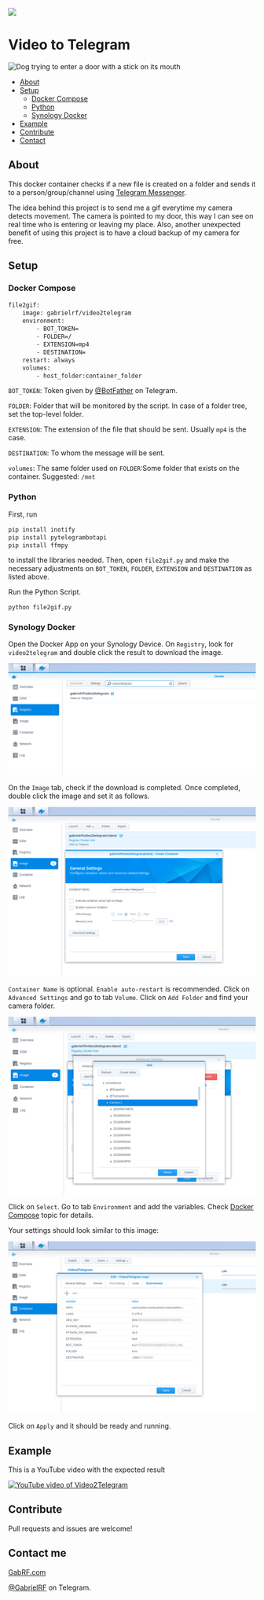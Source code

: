 [![](https://dockerbuildbadges.quelltext.eu/status.svg?organization=gabrielrf&repository=video2telegram)](https://hub.docker.com/r/gabrielrf/video2telegram/builds/)

# Video to Telegram

![Dog trying to enter a door with a stick on its mouth](https://media.giphy.com/media/xIsRzrb2F4xgI/giphy.gif)

* [About](#about)
* [Setup](#setup)
  * [Docker Compose](#docker-compose)
  * [Python](#python)
  * [Synology Docker](#synology-docker)
* [Example](#example)
* [Contribute](#contribute)
* [Contact](#contact-me)

## About

This docker container checks if a new file is created on a folder and sends it to a person/group/channel using [Telegram Messenger](https://telegram.org).

The idea behind this project is to send me a gif everytime my camera detects movement. The camera is pointed to my door, this way I can see on real time who is entering or leaving my place. Also, another unexpected benefit of using this project is to have a cloud backup of my camera for free. 

## Setup

### Docker Compose

```
file2gif:
    image: gabrielrf/video2telegram
    environment:
        - BOT_TOKEN=
        - FOLDER=/
        - EXTENSION=mp4
        - DESTINATION=
    restart: always
    volumes:
        - host_folder:container_folder
```

`BOT_TOKEN`: Token given by [@BotFather](https://t.me/BotFather) on Telegram.

`FOLDER`: Folder that will be monitored by the script. In case of a folder tree, set the top-level folder.

`EXTENSION`: The extension of the file that should be sent. Usually `mp4` is the case.

`DESTINATION`: To whom the message will be sent.

`volumes`: The same folder used on `FOLDER`:Some folder that exists on the container. Suggested: `/mnt`

### Python

First, run 

```
pip install inotify
pip install pytelegrambotapi
pip install ffmpy
```

to install the libraries needed. Then, open `file2gif.py` and make the necessary adjustments on `BOT_TOKEN`, `FOLDER`, `EXTENSION` and `DESTINATION` as listed above. 

Run the Python Script.

```
python file2gif.py
```

### Synology Docker

Open the Docker App on your Synology Device. On `Registry`, look for `video2telegram` and double click the result to download the image. 

![Synology Registry](img/synology_registry.png)

On the `Image` tab, check if the download is completed. Once completed, double click the image and set it as follows.

![Synology Container Launch image 1](img/synology_container_1.png)

`Container Name` is optional. `Enable auto-restart` is recommended.
Click on `Advanced Settings` and go to tab `Volume`. Click on `Add Folder` and find your camera folder. 

![Synology Container Launch image 2](img/synology_container_2.png)

Click on `Select`. Go to tab `Environment` and add the variables. Check [Docker Compose](#docker-compose) topic for details.

Your settings should look similar to this image:

![Synology Container Launch image 3](img/synology_container_3.png)

Click on `Apply` and it should be ready and running.

## Example

This is a YouTube video with the expected result

[![YouTube video of Video2Telegram](https://img.youtube.com/vi/f4AZRUY2RME/0.jpg)](https://www.youtube.com/watch?v=f4AZRUY2RME)

## Contribute

Pull requests and issues are welcome! 

## Contact me

[GabRF.com](https://gabrf.com)

[@GabrielRF](https://t.me/gabrielrf) on Telegram.
